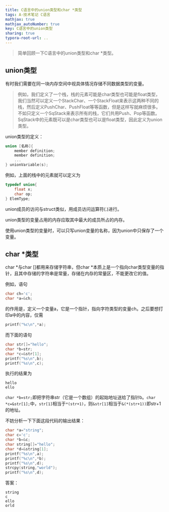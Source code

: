 ```yaml
---
title: C语言中的union类型和char *类型
tags: A-技术笔记 C语言
mathjax: true
mathjax_autoNumber: true
key: C语言中的union类型
sharing: true
typora-root-url: ..
---
```


> 简单回顾一下C语言中的union类型和char *类型。

<!--more-->

## union类型

有时我们需要在同一块内存空间中视具体情况存储不同数据类型的变量。

> 例如，我们定义了一个栈，栈的元素可能是char类型也可能是float类型，我们当然可以定义一个StackChar、一个StackFloat来表示这两种不同的栈，然后定义PushChar、PushFloat等等函数，但是这样写就麻烦很多。不如只定义一个SqStack来表示所有的栈，它们共用Push、Pop等函数。SqStack中的元素既可以是char类型也可以是float类型，因此定义为union类型。

union类型的定义：

``` c
union [名称]{
    member definition;
    member definition;
    ...
} unionVariable(s);
```

例如，上面的栈中的元素就可以定义为

``` c
typedef union{
    float x;
    char op;
} ElemType;
```

union成员的访问与struct类似，用成员访问运算符(.)进行。

union类型的变量占用的内存应取其中最大的成员所占的内存。

使用union类型的变量时，可以只写union变量的名称，因为union中只保存了一个变量。

## char *类型

char *与char []都用来存储字符串，但char *本质上是一个指向char类型变量的指针，且其中存储的字符串是常量，存储在内存的常量区，不能更改它的值。

例如，语句

``` c
char ch='c';
char *a=&ch;
```

的作用是，定义一个变量a，它是一个指针，指向字符类型的变量ch。之后要想打印a中的内容，仅需

``` c
printf("%c\n",*a);
```

而下面的语句

``` c
char str[]="hello";
char *b=str;
char *c=&str[1];
printf("%s\n",b);
printf("%s\n",c);
```

执行的结果为

```
hello
ello
```

`char *b=str;`即把字符串str（它是一个数组）的起始地址送给了指针b。`char *c=&str[1];`中，`str[1]`相当于`*(str+1)`，则`&str[1]`相当于`&(*(str+1))`即str+1的地址。

不妨分析一下下面这段代码的输出结果：

``` c
char *a="string";
char c='c';
char *b=&c;
char string[]="hello";
char *d=&string[1];
printf("%s\n",a);
printf("%c\n",*b);
printf("%s\n",d);
strcpy(string,"world");
printf("%s\n",d);
```

答案：

```
string
c
ello
orld
```